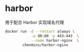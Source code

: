 # harbor

用于配合 Harbor 实现域名代理


```bash
docker run -d --restart always \
            -p 80:80 -p 443:443  \
            --name harbor-nginx  \
        chenmins/harbor-nginx
```
